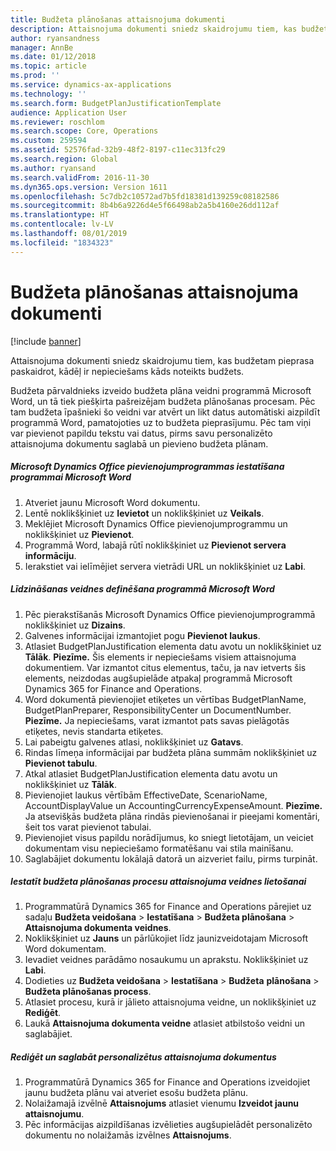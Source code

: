 ```yaml
---
title: Budžeta plānošanas attaisnojuma dokumenti
description: Attaisnojuma dokumenti sniedz skaidrojumu tiem, kas budžetam pieprasa paskaidrot, kādēļ ir nepieciešams kāds noteikts budžets.
author: ryansandness
manager: AnnBe
ms.date: 01/12/2018
ms.topic: article
ms.prod: ''
ms.service: dynamics-ax-applications
ms.technology: ''
ms.search.form: BudgetPlanJustificationTemplate
audience: Application User
ms.reviewer: roschlom
ms.search.scope: Core, Operations
ms.custom: 259594
ms.assetid: 52576fad-32b9-48f2-8197-c11ec313fc29
ms.search.region: Global
ms.author: ryansand
ms.search.validFrom: 2016-11-30
ms.dyn365.ops.version: Version 1611
ms.openlocfilehash: 5c7db2c10572ad7b5fd18381d139259c08182586
ms.sourcegitcommit: 8b4b6a9226d4e5f66498ab2a5b4160e26dd112af
ms.translationtype: HT
ms.contentlocale: lv-LV
ms.lasthandoff: 08/01/2019
ms.locfileid: "1834323"
---
```

# <a name="budget-planning-justification-documents"></a>Budžeta plānošanas attaisnojuma dokumenti

[!include [banner](../includes/banner.md)]

Attaisnojuma dokumenti sniedz skaidrojumu tiem, kas budžetam pieprasa paskaidrot, kādēļ ir nepieciešams kāds noteikts budžets. 

Budžeta pārvaldnieks izveido budžeta plāna veidni programmā Microsoft Word, un tā tiek piešķirta pašreizējam budžeta plānošanas procesam. Pēc tam budžeta īpašnieki šo veidni var atvērt un likt datus automātiski aizpildīt programmā Word, pamatojoties uz to budžeta pieprasījumu. Pēc tam viņi var pievienot papildu tekstu vai datus, pirms savu personalizēto attaisnojuma dokumentu saglabā un pievieno budžeta plānam.

##### <a name="set-up-microsoft-dynamics-office-add-in-for-microsoft-word"></a>Microsoft Dynamics Office pievienojumprogrammas iestatīšana programmai Microsoft Word

1.  Atveriet jaunu Microsoft Word dokumentu.
2.  Lentē noklikšķiniet uz **Ievietot** un noklikšķiniet uz **Veikals**.
3.  Meklējiet Microsoft Dynamics Office pievienojumprogrammu un noklikšķiniet uz **Pievienot**.
4.  Programmā Word, labajā rūtī noklikšķiniet uz **Pievienot servera informāciju**.
5.  Ierakstiet vai ielīmējiet servera vietrādi URL un noklikšķiniet uz **Labi**.

##### <a name="define-the-justification-template-in-microsoft-word"></a>Līdzināšanas veidnes definēšana programmā Microsoft Word

1.  Pēc pierakstīšanās Microsoft Dynamics Office pievienojumprogrammā noklikšķiniet uz **Dizains**.
2.  Galvenes informācijai izmantojiet pogu **Pievienot laukus**.
3.  Atlasiet BudgetPlanJustification elementa datu avotu un noklikšķiniet uz **Tālāk**. **Piezīme.** Šis elements ir nepieciešams visiem attaisnojuma dokumentiem. Var izmantot citus elementus, taču, ja nav ietverts šis elements, neizdodas augšupielāde atpakaļ programmā Microsoft Dynamics 365 for Finance and Operations.
4.  Word dokumentā pievienojiet etiķetes un vērtības BudgetPlanName, BudgetPlanPreparer, ResponsibilityCenter un DocumentNumber. **Piezīme.** Ja nepieciešams, varat izmantot pats savas pielāgotās etiķetes, nevis standarta etiķetes.
5.  Lai pabeigtu galvenes atlasi, noklikšķiniet uz **Gatavs**.
6.  Rindas līmeņa informācijai par budžeta plāna summām noklikšķiniet uz **Pievienot tabulu**.
7.  Atkal atlasiet BudgetPlanJustification elementa datu avotu un noklikšķiniet uz **Tālāk**.
8.  Pievienojiet laukus vērtībām EffectiveDate, ScenarioName, AccountDisplayValue un AccountingCurrencyExpenseAmount. **Piezīme.** Ja atsevišķās budžeta plāna rindās pievienošanai ir pieejami komentāri, šeit tos varat pievienot tabulai.
9.  Pievienojiet visus papildu norādījumus, ko sniegt lietotājam, un veiciet dokumentam visu nepieciešamo formatēšanu vai stila mainīšanu.
10. Saglabājiet dokumentu lokālajā datorā un aizveriet failu, pirms turpināt.

##### <a name="set-up-the-budget-planning-process-to-use-the-justification-template"></a>Iestatīt budžeta plānošanas procesu attaisnojuma veidnes lietošanai

1.  Programmatūrā Dynamics 365 for Finance and Operations pārejiet uz sadaļu **Budžeta veidošana** &gt; **Iestatīšana** &gt; **Budžeta plānošana** &gt; **Attaisnojuma dokumenta veidnes**.
2.  Noklikšķiniet uz **Jauns** un pārlūkojiet līdz jaunizveidotajam Microsoft Word dokumentam.
3.  Ievadiet veidnes parādāmo nosaukumu un aprakstu. Noklikšķiniet uz **Labi**.
4.  Dodieties uz **Budžeta veidošana** &gt; **Iestatīšana** &gt; **Budžeta** **plānošana** &gt; **Budžeta plānošanas process**.
5.  Atlasiet procesu, kurā ir jālieto attaisnojuma veidne, un noklikšķiniet uz **Rediģēt**.
6.  Laukā **Attaisnojuma dokumenta veidne** atlasiet atbilstošo veidni un saglabājiet.

##### <a name="edit-and-save-personalized-justification-documents"></a>Rediģēt un saglabāt personalizētus attaisnojuma dokumentus

1.  Programmatūrā Dynamics 365 for Finance and Operations izveidojiet jaunu budžeta plānu vai atveriet esošu budžeta plānu.
2.  Nolaižamajā izvēlnē **Attaisnojums** atlasiet vienumu **Izveidot jaunu attaisnojumu**.
3.  Pēc informācijas aizpildīšanas izvēlieties augšupielādēt personalizēto dokumentu no nolaižamās izvēlnes **Attaisnojums**.




